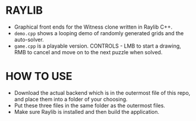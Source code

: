 # RAYLIB

- Graphical front ends for the Witness clone written in Raylib C++.
- `demo.cpp` shows a looping demo of randomly generated grids and the auto-solver.
- `game.cpp` is a playable version. CONTROLS - LMB to start a drawing, RMB to cancel and move on to the next puzzle when solved.

# HOW TO USE

- Download the actual backend which is in the outermost file of this repo, and place them into a folder of your choosing.
- Put these three files in the same folder as the outermost files.
- Make sure Raylib is installed and then build the application.
